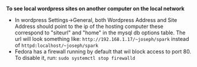 ---
---

**To see local wordpress sites on another computer on the local network**
- In wordpress Settings->General, both Wordpress Address and Site Address should point to the ip of the hosting computer
these correspond to "siteurl" and "home" in the mysql db options table. The url will look something like:
`http://192.168.1.17/~joseph/spark` 
instead of
`httpd:localhost/~joseph/spark`
- Fedora has a firewall running by default that wil block access to port 80. To disable it, run:
`sudo systemctl stop firewalld` 

